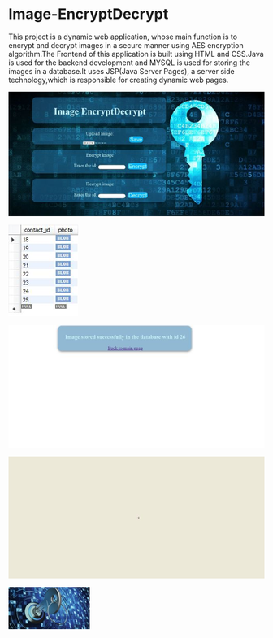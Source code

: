 # Image-EncryptDecrypt
This project is a dynamic web application, whose main function is to encrypt and decrypt images in a secure manner 
using AES encryption algorithm.The Frontend of this application is built using HTML and CSS.Java is used for the 
backend development and MYSQL is used for storing the images in a database.It uses JSP(Java Server Pages),
a server side technology,which is responsible for creating dynamic web pages.

![](Images/en1.JPG)

![](Images/en2.JPG)

![](Images/en3.JPG)

![](Images/en4.JPG)

![](Images/en5.JPG)
